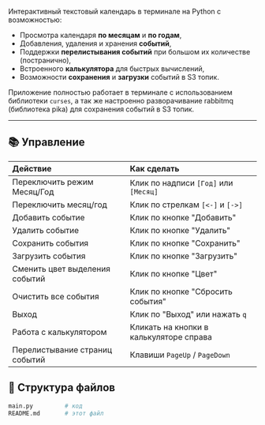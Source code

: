 
Интерактивный текстовый календарь в терминале на Python с возможностью:

- Просмотра календаря **по месяцам** и **по годам**,
- Добавления, удаления и хранения **событий**,
- Поддержки **перелистывания событий** при большом их количестве (постранично),
- Встроенного **калькулятора** для быстрых вычислений,
- Возможности **сохранения** и **загрузки** событий в S3 топик.

Приложение полностью работает в терминале с использованием библиотеки `curses`, а так же настроенно разворачивание rabbitmq (библиотека pika) для сохранения событий в S3 топик.

---

## 📚 Управление

| Действие | Как сделать |
|:---|:---|
| Переключить режим Месяц/Год | Клик по надписи `[Год]` или `[Месяц]` |
| Переключить месяц/год | Клик по стрелкам `[<-]` и `[->]` |
| Добавить событие | Клик по кнопке "Добавить" |
| Удалить событие | Клик по кнопке "Удалить" |
| Сохранить события | Клик по кнопке "Сохранить" |
| Загрузить события | Клик по кнопке "Загрузить" |
| Сменить цвет выделения событий | Клик по кнопке "Цвет" |
| Очистить все события | Клик по кнопке "Сбросить события" |
| Выход | Клик по "Выход" или нажать `q` |
| Работа с калькулятором | Кликать на кнопки в калькуляторе справа |
| Перелистывание страниц событий | Клавиши `PageUp` / `PageDown` |


## 📁 Структура файлов

```bash
main.py         # код
README.md       # этот файл
```
